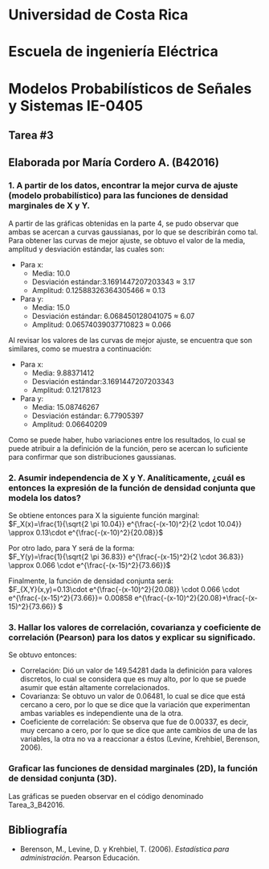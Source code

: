 # Universidad de Costa Rica
# Escuela de ingeniería Eléctrica 
# Modelos Probabilísticos de Señales y Sistemas IE-0405

## Tarea #3
## Elaborada por María Cordero A. (B42016)

### 1. A partir de los datos, encontrar la mejor curva de ajuste (modelo probabilístico) para las funciones de densidad marginales de X y Y.
A partir de las gráficas obtenidas en la parte 4, se pudo observar que ambas se acercan a curvas gaussianas, por lo que se describirán como tal.
Para obtener las curvas de mejor ajuste, se obtuvo el valor de la media, amplitud y desviación estándar, las cuales son:
- Para x: 
    - Media: 10.0
    - Desviación estándar:3.1691447207203343 $\approx$ 3.17
    - Amplitud: 0.12588326364305466 $\approx$ 0.13
- Para y: 
    - Media: 15.0 
    - Desviación estándar: 6.068450128041075 $\approx$ 6.07
    - Amplitud: 0.06574039037710823 $\approx$ 0.066 
    
Al revisar los valores de las curvas de mejor ajuste, se encuentra que son similares, como se muestra a continuación:
- Para x: 
    - Media: 9.88371412
    - Desviación estándar:3.1691447207203343
    - Amplitud: 0.12178123 
- Para y: 
    - Media: 15.08746267
    - Desviación estándar: 6.77905397
    - Amplitud: 0.06640209
    
Como se puede haber, hubo variaciones entre los resultados, lo cual se puede atribuir a la definición de la función, pero se acercan lo suficiente para confirmar que son distribuciones gaussianas.

### 2. Asumir independencia de X y Y. Analíticamente, ¿cuál es entonces la expresión de la función de densidad conjunta que modela los datos?

Se obtiene entonces para X la siguiente función marginal: <br>
$F_X(x)=\frac{1}{\sqrt{2 \pi 10.04}} e^{\frac{-(x-10)^2}{2 \cdot 10.04}} \approx 0.13\cdot e^{\frac{-(x-10)^2}{20.08}}$

Por otro lado, para Y será de la forma: <br>
$F_Y(y)=\frac{1}{\sqrt{2 \pi 36.83}} e^{\frac{-(x-15)^2}{2 \cdot 36.83}} \approx 0.066 \cdot e^{\frac{-(x-15)^2}{73.66}}$ <br>

Finalmente, la función de densidad conjunta será: <br>
$F_{X,Y}(x,y)=0.13\cdot e^{\frac{-(x-10)^2}{20.08}} \cdot 0.066 \cdot e^{\frac{-(x-15)^2}{73.66}}= 0.00858 e^{\frac{-(x-10)^2}{20.08}+\frac{-(x-15)^2}{73.66}} $

### 3. Hallar los valores de correlación, covarianza y coeficiente de correlación (Pearson) para los datos y explicar su significado.
Se obtuvo entonces:
- Correlación: Dió un valor de 149.54281 dada la definición para valores discretos, lo cual se considera que es muy alto, por lo que se puede asumir que están altamente correlacionados.
- Covarianza: Se obtuvo un valor de 0.06481, lo cual se dice que está cercano a cero, por lo que se dice que la variación que experimentan ambas variables es independiente una de la otra.
- Coeficiente de correlación: Se observa que fue de 0.00337, es decir, muy cercano a cero, por lo que se dice que ante cambios de una de las variables, la otra no va a reaccionar a éstos (Levine, Krehbiel, Berenson, 2006).

### Graficar las funciones de densidad marginales (2D), la función de densidad conjunta (3D).
Las gráficas se pueden observar en el código denominado Tarea_3_B42016. 
## Bibliografía
- Berenson, M., Levine, D. y Krehbiel, T. (2006). *Estadística para administración*. Pearson Educación.
